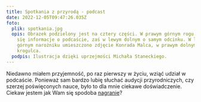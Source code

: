 ```yaml
---
title: Spotkania z przyrodą - podcast
date: 2022-12-05T09:47:26.035Z
foto:
  plik: spotkania.jpg
  opis: Obrazek podzielony jest na cztery części. W prawym górnym rogu znajdują
    się informacje o podcaście, zaś w lewym dolnym o samym odcinku. W lewym
    górnym narożniku umieszczono zdjęcie Konrada Malca, w prawym dolnym samca
    krogulca.
  podpis: Ilustracja dzięki uprzejmości Michała Staneckiego.
---
```

Niedawno miałem przyjemność, po raz pierwszy w życiu, wziąć udział w podcaście. Ponieważ sam bardzo lubię słuchać audycji przyrodniczych, czy szerzej poświęconych nauce, było to dla mnie ciekawe doświadczenie. Ciekaw jestem jak Wam się spodoba [nagranie](https://michalstanecki.com/070/)?